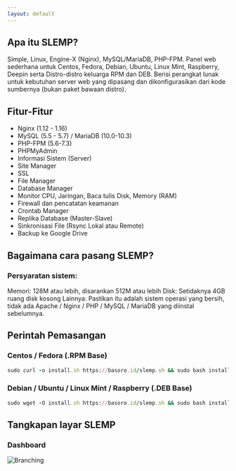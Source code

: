 ```yaml
---
layout: default
---
```


<section id="features"></section>
  
## Apa itu SLEMP?

Simple, Linux, Engine-X (Nginx), MySQL/MariaDB, PHP-FPM. Panel web sederhana untuk Centos, Fedora, Debian, Ubuntu, Linux Mint, Raspberry, Deepin serta Distro-distro keluarga RPM dan DEB. Berisi perangkat lunak untuk kebutuhan server web yang dipasang dan dikonfigurasikan dari kode sumbernya (bukan paket bawaan distro). 

## Fitur-Fitur
* Nginx (1.12 - 1.16)
* MySQL (5.5 - 5.7) / MariaDB (10.0-10.3)
* PHP-FPM (5.6-7.3)
* PHPMyAdmin
* Informasi Sistem (Server)
* Site Manager
* SSL
* File Manager
* Database Manager
* Monitor CPU, Jaringan, Baca tulis Disk, Memory (RAM)
* Firewall dan pencatatan keamanan
* Crontab Manager
* Replika Database (Master-Slave)
* Sinkronisasi File (Rsync Lokal atau Remote)
* Backup ke Google Drive

<section id="install"></section>
  
## Bagaimana cara pasang SLEMP?
### Persyaratan sistem:
Memori: 128M atau lebih, disarankan 512M atau lebih
Disk: Setidaknya 4GB ruang disk kosong
Lainnya: Pastikan itu adalah sistem operasi yang bersih, tidak ada Apache / Nginx / PHP / MySQL / MariaDB yang diinstal sebelumnya.

## Perintah Pemasangan

### Centos / Fedora (.RPM Base)

```ruby
sudo curl -o install.sh https://basoro.id/slemp.sh && sudo bash install.sh
````
### Debian / Ubuntu / Linux Mint / Raspberry (.DEB Base)

```ruby
sudo wget -O install.sh https://basoro.id/slemp.sh && sudo bash install.sh
````

<section id="screenshot"></section>

## Tangkapan layar SLEMP

### Dashboard

![Branching](https://guides.github.com/activities/hello-world/branching.png)

